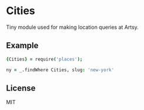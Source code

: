 
# Cities

Tiny module used for making location queries at Artsy.

## Example

````coffeescript
{Cities} = require('places');

ny = _.findWhere Cities, slug: 'new-york'
````

## License

MIT
